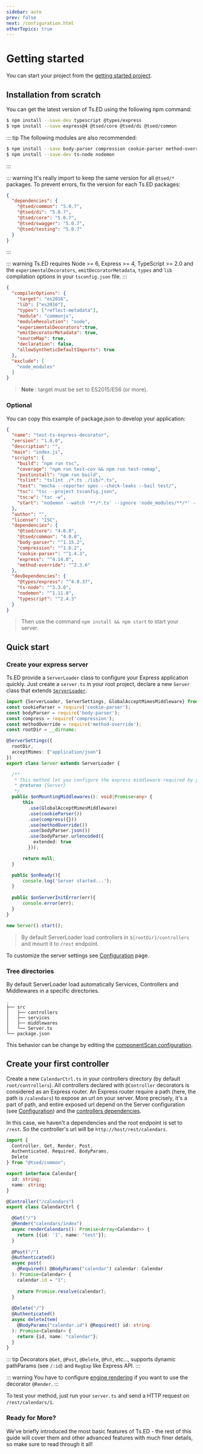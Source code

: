 ```yaml
---
sidebar: auto
prev: false
next: /configuration.html
otherTopics: true
---
```


# Getting started

You can start your project from the [getting started project](https://github.com/TypedProject/ts-express-decorators/tree/master/integration/getting-started).

## Installation from scratch

You can get the latest version of Ts.ED using the following npm command:

```bash
$ npm install --save-dev typescript @types/express
$ npm install --save express@4 @tsed/core @tsed/di @tsed/common
```

::: tip
The following modules are also recommended:

```bash
$ npm install --save body-parser compression cookie-parser method-override
$ npm install --save-dev ts-node nodemon
```
:::

::: warning
It's really import to keep the same version for all `@tsed/*` packages.
To prevent errors, fix the version for each Ts.ED packages:
```json
{
  "dependencies": {
    "@tsed/common": "5.0.7",
    "@tsed/di": "5.0.7",
    "@tsed/core": "5.0.7",
    "@tsed/swagger": "5.0.7",
    "@tsed/testing": "5.0.7"
  }
} 
```
:::

::: warning
Ts.ED requires Node >= 6, Express >= 4, TypeScript >= 2.0 and 
the `experimentalDecorators`, `emitDecoratorMetadata`, `types` and `lib` compilation 
options in your `tsconfig.json` file.
:::

```json
{
  "compilerOptions": {
    "target": "es2016",
    "lib": ["es2016"],
    "types": ["reflect-metadata"],
    "module": "commonjs",
    "moduleResolution": "node",
    "experimentalDecorators":true,
    "emitDecoratorMetadata": true,
    "sourceMap": true,
    "declaration": false,
    "allowSyntheticDefaultImports": true
  },
  "exclude": [
    "node_modules"
  ]
}
```

> **Note** : target must be set to ES2015/ES6 (or more).

### Optional

You can copy this example of package.json to develop your application:

```json
{
  "name": "test-ts-express-decorator",
  "version": "1.0.0",
  "description": "",
  "main": "index.js",
  "scripts": {
    "build": "npm run tsc",
    "coverage": "npm run test-cov && npm run test-remap",
    "postinstall": "npm run build",
    "tslint": "tslint ./*.ts ./lib/*.ts",
    "test": "mocha --reporter spec --check-leaks --bail test/",
    "tsc": "tsc --project tsconfig.json",
    "tsc:w": "tsc -w",
    "start": "nodemon --watch '**/*.ts' --ignore 'node_modules/**/*' --exec ts-node app.ts"
  },
  "author": "",
  "license": "ISC",
  "dependencies": {
    "@tsed/core": "4.0.0",
    "@tsed/common": "4.0.0",
    "body-parser": "^1.15.2",
    "compression": "^1.6.2",
    "cookie-parser": "^1.4.3",
    "express": "^4.14.0",
    "method-override": "^2.3.6"
  },
  "devDependencies": {
    "@types/express": "^4.0.37",
    "ts-node": "^3.3.0",
    "nodemon": "^1.11.0",
    "typescript": "^2.4.3"
  }
}
```

> Then use the command `npm install && npm start` to start your server.

## Quick start
### Create your express server

Ts.ED provide a `ServerLoader` class to configure your 
Express application quickly. Just create a `server.ts` in your root project, declare 
a new `Server` class that extends [`ServerLoader`](/docs/server-loader.md).

```typescript
import {ServerLoader, ServerSettings, GlobalAcceptMimesMiddleware} from "@tsed/common";
const cookieParser = require('cookie-parser');
const bodyParser = require('body-parser');
const compress = require('compression');
const methodOverride = require('method-override');
const rootDir = __dirname;

@ServerSettings({
  rootDir,
  acceptMimes: ["application/json"]
})
export class Server extends ServerLoader {

  /**
   * This method let you configure the express middleware required by your application to works.
   * @returns {Server}
   */
  public $onMountingMiddlewares(): void|Promise<any> {
      this
        .use(GlobalAcceptMimesMiddleware)
        .use(cookieParser())
        .use(compress({}))
        .use(methodOverride())
        .use(bodyParser.json())
        .use(bodyParser.urlencoded({
          extended: true
        }));

      return null;
  }

  public $onReady(){
      console.log('Server started...');
  }
   
  public $onServerInitError(err){
      console.error(err);
  }
}

new Server().start();
```
> By default ServerLoader load controllers in `${rootDir}/controllers` and mount it to `/rest` endpoint.

To customize the server settings see [Configuration](configuration.md) page.

### Tree directories

By default ServerLoader load automatically Services, Controllers and Middlewares in a specific directories.

```
.
├── src
│   ├── controllers
│   ├── services
│   ├── middlewares
│   └── Server.ts
└── package.json
```

This behavior can be change by editing the [componentScan configuration](/configuration.md).

## Create your first controller

Create a new `CalendarCtrl.ts` in your controllers directory (by default `root/controllers`).
All controllers declared with `@Controller` decorators is considered as an Express router. 
An Express router require a path (here, the path is `/calendars`) to expose an url on your server. 
More precisely, it's a part of path, and entire exposed url depend on the Server configuration (see [Configuration](configuration.md)) 
and the [controllers dependencies](/docs/controllers.md).

In this case, we haven't a dependencies and the root endpoint is set to `/rest`. 
So the controller's url will be `http://host/rest/calendars`.

```typescript
import {
  Controller, Get, Render, Post, 
  Authenticated, Required, BodyParams,
  Delete
} from "@tsed/common";

export interface Calendar{
  id: string;
  name: string;
}

@Controller("/calendars")
export class CalendarCtrl {

  @Get("/")
  @Render("calendars/index")
  async renderCalendars(): Promise<Array<Calendar>> {
    return [{id: '1', name: "test"}];
  }
  
  @Post("/")
  @Authenticated()
  async post(
    @Required() @BodyParams("calendar") calendar: Calendar
  ): Promise<Calendar> {
    calendar.id = "1";
    
    return Promise.resolve(calendar);
  }
  
  @Delete("/")
  @Authenticated()
  async deleteItem(
    @BodyParams("calendar.id") @Required() id: string 
  ): Promise<Calendar> {
    return {id, name: "calendar"};
  }
}
```

::: tip
Decorators `@Get`, `@Post`, `@Delete`, `@Put`, etc..., supports dynamic pathParams (see `/:id`) and `RegExp` like Express API.
:::

::: warning
You have to configure [engine rendering](/tutorials/templating) if you want to use the decorator `@Render`.
:::

To test your method, just run your `server.ts` and send a HTTP request on `/rest/calendars/1`.

### Ready for More?

We’ve briefly introduced the most basic features of Ts.ED - the rest of this guide will cover them and other advanced features with much finer details, so make sure to read through it all!
